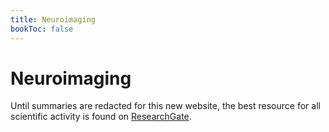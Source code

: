 ```yaml
---
title: Neuroimaging
bookToc: false
---
```


# Neuroimaging

Until summaries are redacted for this new website, the best resource for all scientific activity is found on [ResearchGate](https://www.researchgate.net/profile/Horea-Christian).
